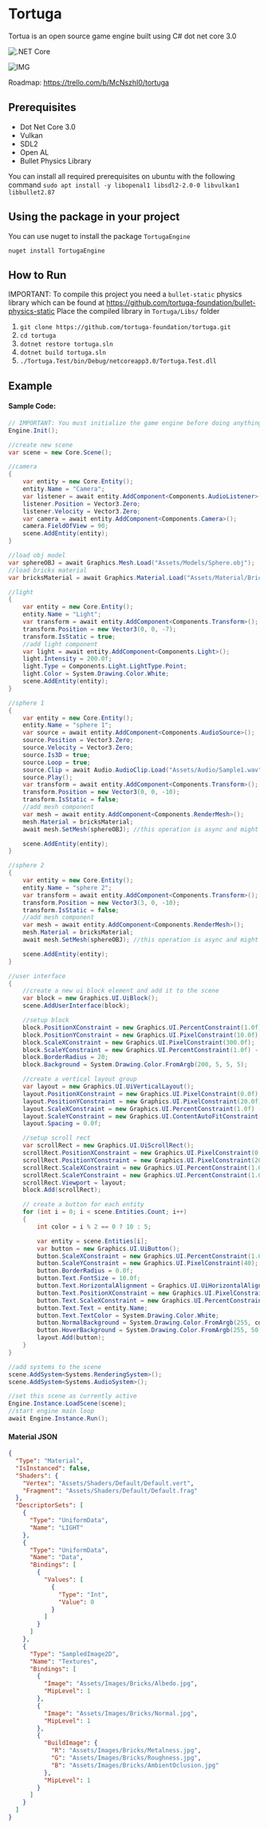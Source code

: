 # Tortuga

Tortua is an open source game engine built using C# dot net core 3.0

![.NET Core](https://github.com/tortuga-foundation/tortuga/workflows/.NET%20Core/badge.svg?branch=master)

![IMG](https://raw.githubusercontent.com/tortuga-foundation/tortuga/master/Assets/Images/Render/Bricks.png)

Roadmap: https://trello.com/b/McNszhI0/tortuga

## Prerequisites

- Dot Net Core 3.0
- Vulkan
- SDL2
- Open AL
- Bullet Physics Library

You can install all required prerequisites on ubuntu with the following command
`sudo apt install -y libopenal1 libsdl2-2.0-0 libvulkan1 libbullet2.87 `

## Using the package in your project

You can use nuget to install the package `TortugaEngine`

`nuget install TortugaEngine`

## How to Run

IMPORTANT: To compile this project you need a `bullet-static` physics library which can be found at 
https://github.com/tortuga-foundation/bullet-physics-static
Place the compiled library in `Tortuga/Libs/` folder

1. `git clone https://github.com/tortuga-foundation/tortuga.git`
2. `cd tortuga`
3. `dotnet restore tortuga.sln`
4. `dotnet build tortuga.sln`
5. `./Tortuga.Test/bin/Debug/netcoreapp3.0/Tortuga.Test.dll`

## Example

#### Sample Code:
```c#
// IMPORTANT: You must initialize the game engine before doing anything
Engine.Init();

//create new scene
var scene = new Core.Scene();

//camera
{
    var entity = new Core.Entity();
    entity.Name = "Camera";
    var listener = await entity.AddComponent<Components.AudioListener>();
    listener.Position = Vector3.Zero;
    listener.Velocity = Vector3.Zero;
    var camera = await entity.AddComponent<Components.Camera>();
    camera.FieldOfView = 90;
    scene.AddEntity(entity);
}

//load obj model
var sphereOBJ = await Graphics.Mesh.Load("Assets/Models/Sphere.obj");
//load bricks material
var bricksMaterial = await Graphics.Material.Load("Assets/Material/Bricks.json");

//light
{
    var entity = new Core.Entity();
    entity.Name = "Light";
    var transform = await entity.AddComponent<Components.Transform>();
    transform.Position = new Vector3(0, 0, -7);
    transform.IsStatic = true;
    //add light component
    var light = await entity.AddComponent<Components.Light>();
    light.Intensity = 200.0f;
    light.Type = Components.Light.LightType.Point;
    light.Color = System.Drawing.Color.White;
    scene.AddEntity(entity);
}

//sphere 1
{
    var entity = new Core.Entity();
    entity.Name = "sphere 1";
    var source = await entity.AddComponent<Components.AudioSource>();
    source.Position = Vector3.Zero;
    source.Velocity = Vector3.Zero;
    source.Is3D = true;
    source.Loop = true;
    source.Clip = await Audio.AudioClip.Load("Assets/Audio/Sample1.wav");
    source.Play();
    var transform = await entity.AddComponent<Components.Transform>();
    transform.Position = new Vector3(0, 0, -10);
    transform.IsStatic = false;
    //add mesh component
    var mesh = await entity.AddComponent<Components.RenderMesh>();
    mesh.Material = bricksMaterial;
    await mesh.SetMesh(sphereOBJ); //this operation is async and might not be done instantly

    scene.AddEntity(entity);
}

//sphere 2
{
    var entity = new Core.Entity();
    entity.Name = "sphere 2";
    var transform = await entity.AddComponent<Components.Transform>();
    transform.Position = new Vector3(3, 0, -10);
    transform.IsStatic = false;
    //add mesh component
    var mesh = await entity.AddComponent<Components.RenderMesh>();
    mesh.Material = bricksMaterial;
    await mesh.SetMesh(sphereOBJ); //this operation is async and might not be done instantly

    scene.AddEntity(entity);
}

//user interface
{
    //create a new ui block element and add it to the scene
    var block = new Graphics.UI.UiBlock();
    scene.AddUserInterface(block);

    //setup block
    block.PositionXConstraint = new Graphics.UI.PercentConstraint(1.0f) - new Graphics.UI.PixelConstraint(310.0f);
    block.PositionYConstraint = new Graphics.UI.PixelConstraint(10.0f);
    block.ScaleXConstraint = new Graphics.UI.PixelConstraint(300.0f);
    block.ScaleYConstraint = new Graphics.UI.PercentConstraint(1.0f) - new Graphics.UI.PixelConstraint(20.0f);
    block.BorderRadius = 20;
    block.Background = System.Drawing.Color.FromArgb(200, 5, 5, 5);

    //create a vertical layout group
    var layout = new Graphics.UI.UiVerticalLayout();
    layout.PositionXConstraint = new Graphics.UI.PixelConstraint(0.0f);
    layout.PositionYConstraint = new Graphics.UI.PixelConstraint(20.0f);
    layout.ScaleXConstraint = new Graphics.UI.PercentConstraint(1.0f) - new Graphics.UI.PixelConstraint(5.0f);
    layout.ScaleYConstraint = new Graphics.UI.ContentAutoFitConstraint();
    layout.Spacing = 0.0f;

    //setup scroll rect
    var scrollRect = new Graphics.UI.UiScrollRect();
    scrollRect.PositionXConstraint = new Graphics.UI.PixelConstraint(0.0f);
    scrollRect.PositionYConstraint = new Graphics.UI.PixelConstraint(20.0f);
    scrollRect.ScaleXConstraint = new Graphics.UI.PercentConstraint(1.0f);
    scrollRect.ScaleYConstraint = new Graphics.UI.PercentConstraint(1.0f / 3.0f);
    scrollRect.Viewport = layout;
    block.Add(scrollRect);

    // create a button for each entity
    for (int i = 0; i < scene.Entities.Count; i++)
    {
        int color = i % 2 == 0 ? 10 : 5;

        var entity = scene.Entities[i];
        var button = new Graphics.UI.UiButton();
        button.ScaleXConstraint = new Graphics.UI.PercentConstraint(1.0f);
        button.ScaleYConstraint = new Graphics.UI.PixelConstraint(40);
        button.BorderRadius = 0.0f;
        button.Text.FontSize = 10.0f;
        button.Text.HorizontalAlignment = Graphics.UI.UiHorizontalAlignment.Left;
        button.Text.PositionXConstraint = new Graphics.UI.PixelConstraint(10.0f);
        button.Text.ScaleXConstraint = new Graphics.UI.PercentConstraint(1.0f) - new Graphics.UI.PixelConstraint(20.0f);
        button.Text.Text = entity.Name;
        button.Text.TextColor = System.Drawing.Color.White;
        button.NormalBackground = System.Drawing.Color.FromArgb(255, color, color, color);
        button.HoverBackground = System.Drawing.Color.FromArgb(255, 50, 50, 50);
        layout.Add(button);
    }
}

//add systems to the scene
scene.AddSystem<Systems.RenderingSystem>();
scene.AddSystem<Systems.AudioSystem>();

//set this scene as currently active
Engine.Instance.LoadScene(scene);
//start engine main loop
await Engine.Instance.Run();
```

#### Material JSON
```json
{
  "Type": "Material",
  "IsInstanced": false,
  "Shaders": {
    "Vertex": "Assets/Shaders/Default/Default.vert",
    "Fragment": "Assets/Shaders/Default/Default.frag"
  },
  "DescriptorSets": [
    {
      "Type": "UniformData",
      "Name": "LIGHT"
    },
    {
      "Type": "UniformData",
      "Name": "Data",
      "Bindings": [
        {
          "Values": [
            {
              "Type": "Int",
              "Value": 0
            }
          ]
        }
      ]
    },
    {
      "Type": "SampledImage2D",
      "Name": "Textures",
      "Bindings": [
        {
          "Image": "Assets/Images/Bricks/Albedo.jpg",
          "MipLevel": 1
        },
        {
          "Image": "Assets/Images/Bricks/Normal.jpg",
          "MipLevel": 1
        },
        {
          "BuildImage": {
            "R": "Assets/Images/Bricks/Metalness.jpg",
            "G": "Assets/Images/Bricks/Roughness.jpg",
            "B": "Assets/Images/Bricks/AmbientOclusion.jpg"
          },
          "MipLevel": 1
        }
      ]
    }
  ]
}
```
